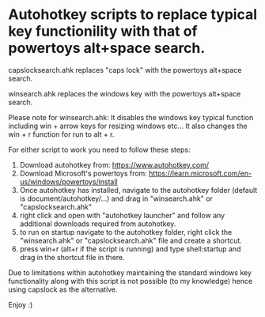 # Autohotkey scripts to replace typical key functionility with that of powertoys alt+space search.
capslocksearch.ahk replaces "caps lock" with the powertoys alt+space search.

winsearch.ahk replaces the windows key with the powertoys alt+space search.

Please note for winsearch.ahk: It disables the windows key typical function including win + arrow keys for resizing windows etc... It also changes the win + r function for run to alt + r. 

For either script to work you need to follow these steps:
1. Download autohotkey from: https://www.autohotkey.com/
2. Download Microsoft's powertoys from: https://learn.microsoft.com/en-us/windows/powertoys/install
3. Once autohotkey has installed, navigate to the autohotkey folder (default is document/autohotkey/...) and drag in "winsearch.ahk" or "capslocksearch.ahk"
4. right click and open with "autohotkey launcher" and follow any additional downloads required from autohotkey.
5. to run on startup navigate to the autohotkey folder, right click the "winsearch.ahk" or "capslocksearch.ahk" file and create a shortcut.
6. press win+r (alt+r if the script is running) and type shell:startup and drag in the shortcut file in there.

Due to limitations within autohotkey maintaining the standard windows key functionality along with this script is not possible (to my knowledge) hence using capslock as the alternative.

Enjoy :)
